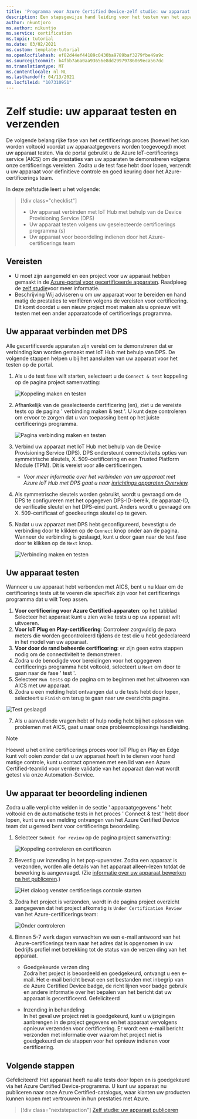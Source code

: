 ```yaml
---
title: 'Programma voor Azure Certified Device-zelf studie: uw apparaat testen'
description: Een stapsgewijze hand leiding voor het testen van het apparaat met de AICS-service in de Azure Certified Device-Portal
author: nkuntjoro
ms.author: nikuntjo
ms.service: certification
ms.topic: tutorial
ms.date: 03/02/2021
ms.custom: template-tutorial
ms.openlocfilehash: ef82d44ef44189c0430ba9789baf3279fbe49a9c
ms.sourcegitcommit: b4fbb7a6a0aa93656e8dd29979786069eca567dc
ms.translationtype: MT
ms.contentlocale: nl-NL
ms.lasthandoff: 04/13/2021
ms.locfileid: "107310951"
---
```

# <a name="tutorial-test-and-submit-your-device"></a>Zelf studie: uw apparaat testen en verzenden

De volgende belang rijke fase van het certificerings proces (hoewel het kan worden voltooid voordat uw apparaatgegevens worden toegevoegd) moet uw apparaat testen. Via de portal gebruikt u de Azure IoT-certificerings service (AICS) om de prestaties van uw apparaten te demonstreren volgens onze certificerings vereisten. Zodra u de test fase hebt door lopen, verzendt u uw apparaat voor definitieve controle en goed keuring door het Azure-certificerings team.

In deze zelfstudie leert u het volgende:

> [!div class="checklist"]
> * Uw apparaat verbinden met IoT Hub met behulp van de Device Provisioning Service (DPS)
> * Uw apparaat testen volgens uw geselecteerde certificerings programma (s)
> * Uw apparaat voor beoordeling indienen door het Azure-certificerings team

## <a name="prerequisites"></a>Vereisten

- U moet zijn aangemeld en een project voor uw apparaat hebben gemaakt in de [Azure-portal voor gecertificeerde apparaten](https://certify.azure.com). Raadpleeg de [zelf studie](tutorial-01-creating-your-project.md)voor meer informatie.
- Beschrijving Wij adviseren u om uw apparaat voor te bereiden en hand matig de prestaties te verifiëren volgens de vereisten voor certificering. Dit komt doordat u een nieuw project moet maken als u opnieuw wilt testen met een ander apparaatcode of certificerings programma.

## <a name="connecting-your-device-using-dps"></a>Uw apparaat verbinden met DPS

Alle gecertificeerde apparaten zijn vereist om te demonstreren dat er verbinding kan worden gemaakt met IoT Hub met behulp van DPS. De volgende stappen helpen u bij het aansluiten van uw apparaat voor het testen op de portal.

1. Als u de test fase wilt starten, selecteert u de `Connect & test` koppeling op de pagina project samenvatting:  

    ![Koppeling maken en testen](./media/images/connect-and-test-link.png)

1. Afhankelijk van de geselecteerde certificering (en), ziet u de vereiste tests op de pagina ' verbinding maken & test '. U kunt deze controleren om ervoor te zorgen dat u van toepassing bent op het juiste certificerings programma.  

    ![Pagina verbinding maken en testen](./media/images/connect-and-test.png)

1. Verbind uw apparaat met IoT Hub met behulp van de Device Provisioning Service (DPS). DPS ondersteunt connectiviteits opties van symmetrische sleutels, X. 509-certificering en een Trusted Platform Module (TPM). Dit is vereist voor alle certificeringen.

    - *Voor meer informatie over het verbinden van uw apparaat met Azure IoT Hub met DPS gaat u naar [inrichtings apparaten Overview](../iot-dps/about-iot-dps.md "Overzicht van Device Provisioning Service").*
    
1. Als symmetrische sleutels worden gebruikt, wordt u gevraagd om de DPS te configureren met het opgegeven DPS-ID-bereik, de apparaat-ID, de verificatie sleutel en het DPS-eind punt. Anders wordt u gevraagd om X. 509-certificaat of goedkeurings sleutel op te geven.

1. Nadat u uw apparaat met DPS hebt geconfigureerd, bevestigt u de verbinding door te klikken op de `Connect` knop onder aan de pagina. Wanneer de verbinding is geslaagd, kunt u door gaan naar de test fase door te klikken op de `Next` knop.  

    ![Verbinding maken en testen](./media/images/connected.png)

## <a name="testing-your-device"></a>Uw apparaat testen

Wanneer u uw apparaat hebt verbonden met AICS, bent u nu klaar om de certificerings tests uit te voeren die specifiek zijn voor het certificerings programma dat u wilt Toep assen.

1. **Voor certificering voor Azure Certified-apparaten**: op het tabblad Selecteer het apparaat kunt u zien welke tests u op uw apparaat wilt uitvoeren.
1. **Voor IoT Plug en Play-certificering**: Controleer zorgvuldig de para meters die worden gecontroleerd tijdens de test die u hebt gedeclareerd in het model van uw apparaat.
1. **Voor door de rand beheerde certificering**: er zijn geen extra stappen nodig om de connectiviteit te demonstreren.
1. Zodra u de benodigde voor bereidingen voor het opgegeven certificerings programma hebt voltooid, selecteert u `Next` om door te gaan naar de fase ' test '.
1. Selecteer `Run tests` op de pagina om te beginnen met het uitvoeren van AICS met uw apparaat.
1. Zodra u een melding hebt ontvangen dat u de tests hebt door lopen, selecteert u `Finish` om terug te gaan naar uw overzichts pagina.

![Test geslaagd](./media/images/test-pass.png)

7. Als u aanvullende vragen hebt of hulp nodig hebt bij het oplossen van problemen met AICS, gaat u naar onze probleemoplossings handleiding.

> [!NOTE]
> Hoewel u het online certificerings proces voor IoT Plug en Play en Edge kunt volt ooien zonder dat u uw apparaat hoeft in te dienen voor hand matige controle, kunt u contact opnemen met een lid van een Azure Certified-teamlid voor verdere validatie van het apparaat dan wat wordt getest via onze Automation-Service.

## <a name="submitting-your-device-for-review"></a>Uw apparaat ter beoordeling indienen

Zodra u alle verplichte velden in de sectie ' apparaatgegevens ' hebt voltooid en de automatische tests in het proces ' Connect & test ' hebt door lopen, kunt u nu een melding ontvangen van het Azure Certified Device team dat u gereed bent voor certificerings beoordeling.

1. Selecteer `Submit for review` op de pagina project samenvatting:  

    ![Koppeling controleren en certificeren](./media/images/review-and-certify.png)

1. Bevestig uw inzending in het pop-upvenster. Zodra een apparaat is verzonden, worden alle details van het apparaat alleen-lezen totdat de bewerking is aangevraagd. (Zie [informatie over uw apparaat bewerken na het publiceren](./how-to-edit-published-device.md).)  

    ![Het dialoog venster certificerings controle starten](./media/images/start-certification-review.png)

1. Zodra het project is verzonden, wordt in de pagina project overzicht aangegeven dat het project afkomstig is `Under Certification Review` van het Azure-certificerings team:  

    ![Onder controleren](./media/images/review-and-certify-under-review.png)

1. Binnen 5-7 werk dagen verwachten we een e-mail antwoord van het Azure-certificerings team naar het adres dat is opgenomen in uw bedrijfs profiel met betrekking tot de status van de verzen ding van het apparaat.

    - Goedgekeurde verzen ding  
        Zodra het project is beoordeeld en goedgekeurd, ontvangt u een e-mail. Het e-mail bericht bevat een set bestanden met inbegrip van de Azure Certified Device badge, de richt lijnen voor badge gebruik en andere informatie over het bepalen van het bericht dat uw apparaat is gecertificeerd. Gefeliciteerd

    - Inzending in behandeling  
        In het geval uw project niet is goedgekeurd, kunt u wijzigingen aanbrengen in de project gegevens en het apparaat vervolgens opnieuw verzenden voor certificering. Er wordt een e-mail bericht verzonden met informatie over waarom het project niet is goedgekeurd en de stappen voor het opnieuw indienen voor certificering.

## <a name="next-steps"></a>Volgende stappen

Gefeliciteerd! Het apparaat heeft nu alle tests door lopen en is goedgekeurd via het Azure Certified Device-programma. U kunt uw apparaat nu publiceren naar onze Azure Certified-catalogus, waar klanten uw producten kunnen kopen met vertrouwen in hun prestaties met Azure.
> [!div class="nextstepaction"]
> [Zelf studie: uw apparaat publiceren](tutorial-04-publishing-your-device.md)


